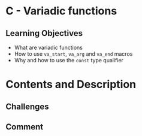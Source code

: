 # C - Variadic functions

## Learning Objectives
- What are variadic functions
- How to use `va_start`, `va_arg` and `va_end` macros
- Why and how to use the `const` type qualifier
# Contents and Description
## Challenges
## Comment
